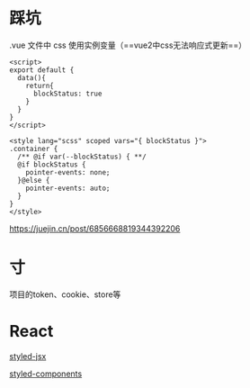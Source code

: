 # 踩坑

.vue 文件中 css 使用实例变量（==vue2中css无法响应式更新==）

```vue
<script>
export default {
  data(){
    return{
      blockStatus: true
    }
  }
}
</script>

<style lang="scss" scoped vars="{ blockStatus }">
.container {
  /** @if var(--blockStatus) { **/
  @if blockStatus {
    pointer-events: none;
  }@else {
    pointer-events: auto;
  }
}
</style>
```

https://juejin.cn/post/6856668819344392206

# 寸

项目的token、cookie、store等

# React

[styled-jsx](https://github.com/vercel/styled-jsx)

[styled-components](https://github.com/styled-components/styled-components)
